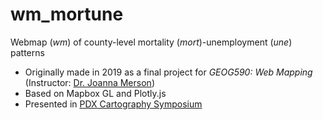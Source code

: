# wm_mortune
Webmap (_wm_) of county-level mortality (_mort_)-unemployment (_une_) patterns
- Originally made in 2019 as a final project for _GEOG590: Web Mapping_ (Instructor: [Dr. Joanna Merson](https://geography.uoregon.edu/profile/jmerson/))
- Based on Mapbox GL and Plotly.js
- Presented in [PDX Cartography Symposium](https://psuasprs.wixsite.com/pdxcartography2020)
